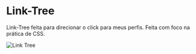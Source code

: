 # Link-Tree
Link-Tree feita para direcionar o click para meus perfis. Feita com foco na prática de CSS. 

<div style="display: inline_block">
  <img align="center" alt="Link Tree" src="https://media.discordapp.net/attachments/1006720932477403200/1008044132763185252/20220813_130417_2.gif?width=490&height=498" >
</div>
